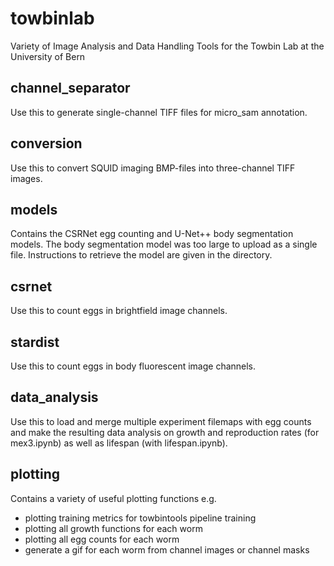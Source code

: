 # towbinlab
Variety of Image Analysis and Data Handling Tools for the Towbin Lab at the University of Bern

## channel_separator

Use this to generate single-channel TIFF files for micro_sam annotation.


## conversion

Use this to convert SQUID imaging BMP-files into three-channel TIFF images.


## models

Contains the CSRNet egg counting and U-Net++ body segmentation models. The body segmentation model was too large to upload as a single file. Instructions to retrieve the model are given in the directory. 


## csrnet

Use this to count eggs in brightfield image channels.


## stardist

Use this to count eggs in body fluorescent image channels.


## data_analysis

Use this to load and merge multiple experiment filemaps with egg counts and make the resulting data analysis on growth and reproduction rates (for mex3.ipynb) as well as lifespan (with lifespan.ipynb).


## plotting

Contains a variety of useful plotting functions e.g.
- plotting training metrics for towbintools pipeline training
- plotting all growth functions for each worm
- plotting all egg counts for each worm
- generate a gif for each worm from channel images or channel masks

